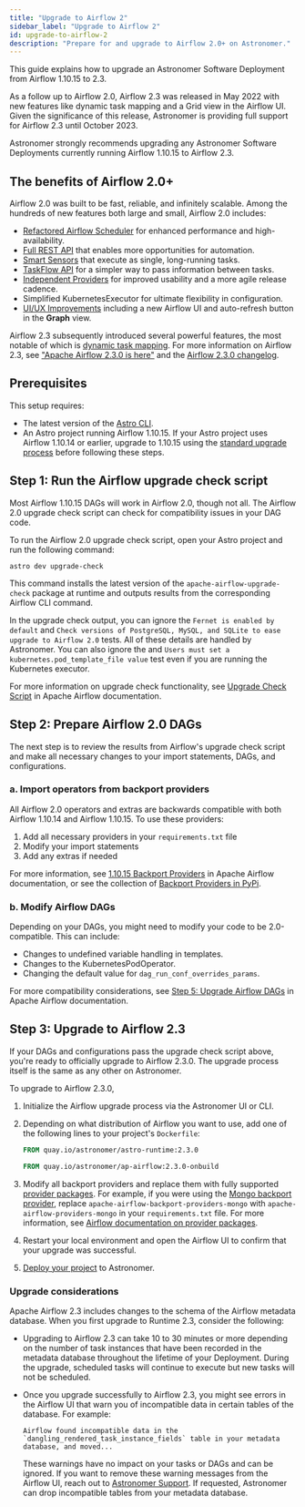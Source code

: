 ```yaml
---
title: "Upgrade to Airflow 2"
sidebar_label: "Upgrade to Airflow 2"
id: upgrade-to-airflow-2
description: "Prepare for and upgrade to Airflow 2.0+ on Astronomer."
---
```


This guide explains how to upgrade an Astronomer Software Deployment from Airflow 1.10.15 to 2.3.

As a follow up to Airflow 2.0, Airflow 2.3 was released in May 2022 with new features like dynamic task mapping and a Grid view in the Airflow UI. Given the significance of this release, Astronomer is providing full support for Airflow 2.3 until October 2023.

Astronomer strongly recommends upgrading any Astronomer Software Deployments currently running Airflow 1.10.15 to Airflow 2.3.

## The benefits of Airflow 2.0+

Airflow 2.0 was built to be fast, reliable, and infinitely scalable. Among the hundreds of new features both large and small, Airflow 2.0 includes:

- [Refactored Airflow Scheduler](https://airflow.apache.org/docs/apache-airflow/stable/scheduler.html#running-more-than-one-scheduler) for enhanced performance and high-availability.
- [Full REST API](https://airflow.apache.org/docs/apache-airflow/stable/stable-rest-api-ref.html) that enables more opportunities for automation.
- [Smart Sensors](https://airflow.apache.org/docs/apache-airflow/stable/smart-sensor.html) that execute as single, long-running tasks.
- [TaskFlow API](https://airflow.apache.org/docs/apache-airflow/stable/concepts.html#taskflow-api) for a simpler way to pass information between tasks.
- [Independent Providers](https://github.com/apache/airflow/tree/master/airflow/providers) for improved usability and a more agile release cadence.
- Simplified KubernetesExecutor for ultimate flexibility in configuration.
- [UI/UX Improvements](https://github.com/apache/airflow/pull/11195) including a new Airflow UI and auto-refresh button in the **Graph** view.

Airflow 2.3 subsequently introduced several powerful features, the most notable of which is [dynamic task mapping](https://airflow.apache.org/docs/apache-airflow/2.3.0/concepts/dynamic-task-mapping.html). For more information on Airflow 2.3, see ["Apache Airflow 2.3.0 is here"](https://airflow.apache.org/blog/airflow-2.3.0/) and the [Airflow 2.3.0 changelog](https://airflow.apache.org/docs/apache-airflow/2.3.0/release_notes.html#airflow-2-3-0-2022-04-30).

## Prerequisites

This setup requires:

- The latest version of the [Astro CLI](configure-cli.md).
- An Astro project running Airflow 1.10.15. If your Astro project uses Airflow 1.10.14 or earlier, upgrade to 1.10.15 using the [standard upgrade process](manage-airflow-versions.md) before following these steps.

## Step 1: Run the Airflow upgrade check script

Most Airflow 1.10.15 DAGs will work in Airflow 2.0, though not all. The Airflow 2.0 upgrade check script can check for compatibility issues in your DAG code.

To run the Airflow 2.0 upgrade check script, open your Astro project and run the following command:

```shell
astro dev upgrade-check
```

This command installs the latest version of the `apache-airflow-upgrade-check` package at runtime and outputs results from the corresponding Airflow CLI command.

In the upgrade check output, you can ignore the `Fernet is enabled by default` and `Check versions of PostgreSQL, MySQL, and SQLite to ease upgrade to Airflow 2.0` tests. All of these details are handled by Astronomer. You can also ignore the and `Users must set a kubernetes.pod_template_file value` test even if you are running the Kubernetes executor.

For more information on upgrade check functionality, see [Upgrade Check Script](https://airflow.apache.org/docs/apache-airflow/2.1.3/upgrade-check.html) in Apache Airflow documentation.

## Step 2: Prepare Airflow 2.0 DAGs

The next step is to review the results from Airflow's upgrade check script and make all necessary changes to your import statements, DAGs, and configurations.

### a. Import operators from backport providers

All Airflow 2.0 operators and extras are backwards compatible with both Airflow 1.10.14 and Airflow 1.10.15. To use these providers:

1. Add all necessary providers in your `requirements.txt` file
2. Modify your import statements
3. Add any extras if needed

For more information, see [1.10.15 Backport Providers](https://airflow.apache.org/docs/apache-airflow/1.10.15/backport-providers.html) in Apache Airflow documentation, or see the collection of [Backport Providers in PyPi](https://pypi.org/search/?q=apache-airflow-backport-providers&o=).

### b. Modify Airflow DAGs

Depending on your DAGs, you might need to modify your code to be 2.0-compatible. This can include:

- Changes to undefined variable handling in templates.
- Changes to the KubernetesPodOperator.
- Changing the default value for `dag_run_conf_overrides_params`.

For more compatibility considerations, see [Step 5: Upgrade Airflow DAGs](http://apache-airflow-docs.s3-website.eu-central-1.amazonaws.com/docs/apache-airflow/latest/upgrading-to-2.html#step-5-upgrade-airflow-dags) in Apache Airflow documentation.

## Step 3: Upgrade to Airflow 2.3

If your DAGs and configurations pass the upgrade check script above, you're ready to officially upgrade to Airflow 2.3.0. The upgrade process itself is the same as any other on Astronomer.

To upgrade to Airflow 2.3.0,

1. Initialize the Airflow upgrade process via the Astronomer UI or CLI.
2. Depending on what distribution of Airflow you want to use, add one of the following lines to your project's `Dockerfile`:

    ```dockerfile
    FROM quay.io/astronomer/astro-runtime:2.3.0
    ```

    ```dockerfile
    FROM quay.io/astronomer/ap-airflow:2.3.0-onbuild
    ```

3. Modify all backport providers and replace them with fully supported [provider packages](https://airflow.apache.org/docs/apache-airflow-providers/index.html). For example, if you were using the [Mongo backport provider](https://pypi.org/project/apache-airflow-backport-providers-mongo/), replace `apache-airflow-backport-providers-mongo` with `apache-airflow-providers-mongo` in your `requirements.txt` file. For more information, see [Airflow documentation on provider packages](https://airflow.apache.org/docs/apache-airflow-providers/index.html).
4. Restart your local environment and open the Airflow UI to confirm that your upgrade was successful.
5. [Deploy your project](deploy-cli.md) to Astronomer.

### Upgrade considerations

Apache Airflow 2.3 includes changes to the schema of the Airflow metadata database. When you first upgrade to Runtime 2.3, consider the following:

- Upgrading to Airflow 2.3 can take 10 to 30 minutes or more depending on the number of task instances that have been recorded in the metadata database throughout the lifetime of your Deployment. During the upgrade, scheduled tasks will continue to execute but new tasks will not be scheduled.
- Once you upgrade successfully to Airflow 2.3, you might see errors in the Airflow UI that warn you of incompatible data in certain tables of the database. For example:

    ```
    Airflow found incompatible data in the `dangling_rendered_task_instance_fields` table in your metadata database, and moved...
    ```

    These warnings have no impact on your tasks or DAGs and can be ignored. If you want to remove these warning messages from the Airflow UI, reach out to [Astronomer Support](https://support.astronomer.io). If requested, Astronomer can drop incompatible tables from your metadata database.
